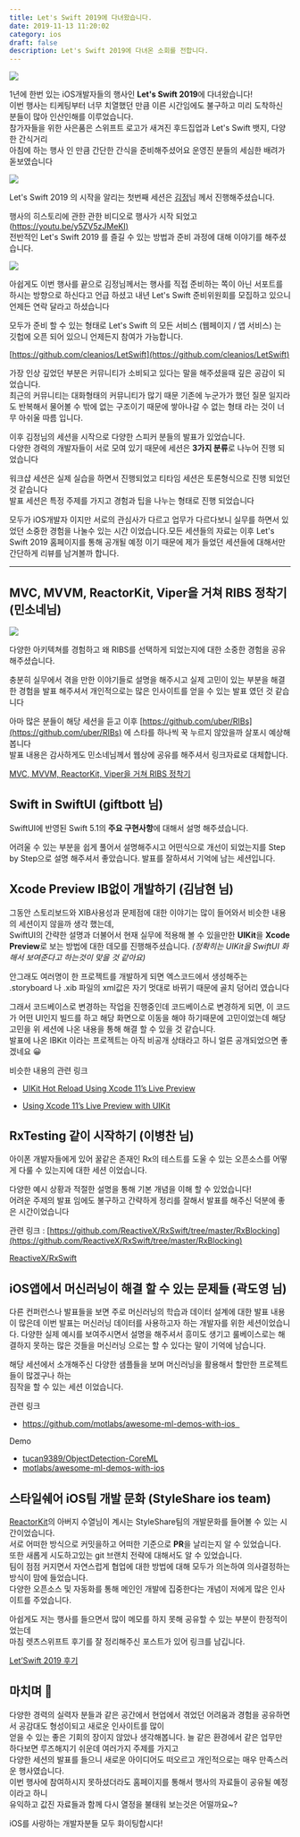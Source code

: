 ```yaml
---
title: Let's Swift 2019에 다녀왔습니다.
date: 2019-11-13 11:20:02
category: ios
draft: false
description: Let's Swift 2019에 다녀온 소회를 전합니다.
---
```


![](../../assets/2019-11-13/letsswift.jpg)

1년에 한번 있는 iOS개발자들의 행사인 **Let's Swift 2019**에 다녀왔습니다!  
이번 행사는 티케팅부터 너무 치열했던 만큼 이른 시간임에도 불구하고 미리 도착하신 분들이 많아 인산인해를 이루었습니다.  
참가자들을 위한 사은품은 스위프트 로고가 새겨진 후드집업과 Let's Swift 뱃지, 다양한 간식거리  
아침에 하는 행사 인 만큼 간단한 간식을 준비해주셨어요 운영진 분들의 세심한 배려가 돋보였습니다

![](../../assets/2019-11-13/kim.jpg)

Let's Swift 2019 의 시작을 알리는 첫번째 세션은 [김정](https://github.com/godrm)님 께서 진행해주셨습니다.

행사의 히스토리에 관한 관한 비디오로 행사가 시작 되었고 ([https://youtu.be/y5ZV5zJMeKI)](https://youtu.be/y5ZV5zJMeKI)  
전반적인 Let's Swift 2019 를 즐길 수 있는 방법과 준비 과정에 대해 이야기를 해주셨습니다.

![](../../assets/2019-11-13/02.jpg)

아쉽게도 이번 행사를 끝으로 김정님께서는 행사를 직접 준비하는 쪽이 아닌 서포트를 하시는 방향으로 하신다고 언급 하셨고 내년 Let's Swift 준비위원회를 모집하고 있으니 언제든 연락 달라고 하셨습니다

모두가 준비 할 수 있는 형태로 Let's Swift 의 모든 서비스 (웹페이지 / 앱 서비스) 는 깃헙에 오픈 되어 있으니 언제든지 참여가 가능합니다.

[https://github.com/cleanios/LetSwift](https://github.com/cleanios/LetSwift)

가장 인상 깊었던 부분은 커뮤니티가 소비되고 있다는 말을 해주셨을때 깊은 공감이 되었습니다.  
최근의 커뮤니티는 대화형태의 커뮤니티가 많기 때문 기존에 누군가가 했던 질문 일지라도 반복해서 물어볼 수 밖에 없는 구조이기 때문에 쌓아나갈 수 없는 형태 라는 것이 너무 아쉬울 따름 입니다.

이후 김정님의 세션을 시작으로 다양한 스피커 분들의 발표가 있었습니다.  
다양한 경력의 개발자들이 서로 모여 있기 때문에 세션은 **3가지 분류**로 나누어 진행 되었습니다

워크샵 세션은 실제 실습을 하면서 진행되었고 티타임 세션은 토론형식으로 진행 되었던것 같습니다  
발표 세션은 특정 주제를 가지고 경험과 팁을 나누는 형태로 진행 되었습니다

모두가 iOS개발자 이지만 서로의 관심사가 다르고 업무가 다르다보니 실무를 하면서 있었던 소중한 경험을 나눌수 있는 시간 이었습니다.모든 세션들의 자료는 이후 Let's Swift 2019 홈페이지를 통해 공개될 예정 이기 때문에 제가 들었던 세션들에 대해서만 간단하게 리뷰를 남겨볼까 합니다.

---

## **MVC, MVVM, ReactorKit, Viper을 거쳐 RIBS 정착기 (민소네님)**

![](../../assets/2019-11-13/minsone.jpg)

  
  
다양한 아키텍쳐를 경험하고 왜 RIBS를 선택하게 되었는지에 대한 소중한 경험을 공유 해주셨습니다.

충분히 실무에서 겪을 만한 이야기들로 설명을 해주시고 실제 고민이 있는 부분을 해결한 경험을 발표 해주셔서 개인적으로는 많은 인사이트를 얻을 수 있는 발표 였던 것 같습니다

아마 많은 분들이 해당 세션을 듣고 이후 [https://github.com/uber/RIBs](https://github.com/uber/RIBs) 에 스타를 하나씩 꾹 누르지 않았을까 살포시 예상해봅니다  
발표 내용은 감사하게도 민소네님께서 웹상에 공유를 해주셔서 링크자료로 대체합니다.

[MVC, MVVM, ReactorKit, Viper을 거쳐 RIBS 정착기 ](https://speakerdeck.com/minsone/mvc-mvvm-reactorkit-viperreul-geocyeo-rib-jeongcaggi)

## **Swift in SwiftUI (giftbott 님)**

SwiftUI에 반영된 Swift 5.1의 **주요 구현사항**에 대해서 설명 해주셨습니다.

어려울 수 있는 부분을 쉽게 풀어서 설명해주시고 어떤식으로 개선이 되었는지를 Step by Step으로 설명 해주셔서 좋았습니다. 발표를 잘하셔서 기억에 남는 세션입니다. 

## **Xcode Preview IB없이 개발하기 (김남현 님)**

그동안 스토리보드와 XIB사용성과 문제점에 대한 이야기는 많이 들어와서 비슷한 내용의 세션이지 않을까 생각 했는데,  
SwiftUI의 간략한 설명과 더불어서 현재 실무에 적용해 볼 수 있을만한 **UIKit**을 **Xcode Preview**로 보는 방법에 대한 데모를 진행해주셨습니다. _(정확히는 UIKit을 SwiftUI 화 해서 보여준다고 하는것이 맞을 것 같아요)_

안그래도 여러명이 한 프로젝트를 개발하게 되면 엑스코드에서 생성해주는  .storyboard 나 .xib 파일의 xml값은 자기 멋대로 바뀌기 때문에 골치 덩어리 였습니다

그래서 코드베이스로 변경하는 작업을 진행중인데 코드베이스로 변경하게 되면, 이 코드가 어떤 UI인지 빌드를 하고 해당 화면으로 이동을 해야 하기때문에 고민이었는데 해당 고민을 위 세션에 나온 내용을 통해 해결 할 수 있을 것 같습니다.  
발표에 나온 IBKit 이라는 프로젝트는 아직 비공개 상태라고 하니 얼른 공개되었으면 좋겠네요 😀

비슷한 내용의 관련 링크 
- [UIKit Hot Reload Using Xcode 11’s Live Preview](https://medium.com/@ethanjdiamond/using-xcode-11s-live-preview-with-uikit-92692cd481f) 

- [Using Xcode 11’s Live Preview with UIKit](https://medium.com/@ethanjdiamond/using-xcode-11s-live-preview-with-uikit-92692cd481f)

## **RxTesting 같이 시작하기 (이병찬 님)**

아이폰 개발자들에게 있어 꿀같은 존재인 Rx의 테스트를 도울 수 있는 오픈소스를 어떻게 다룰 수 있는지에 대한 세션 이었습니다.

다양한 예시 상황과 적절한 설명을 통해 기본 개념을 이해 할 수 있었습니다!  
어려운 주제의 발표 임에도 불구하고 간략하게 정리를 잘해서 발표를 해주신 덕분에 좋은 시간이었습니다  
  
관련 링크 : [https://github.com/ReactiveX/RxSwift/tree/master/RxBlocking](https://github.com/ReactiveX/RxSwift/tree/master/RxBlocking)

[ReactiveX/RxSwift](https://github.com/ReactiveX/RxSwift)

## **iOS앱에서 머신러닝이 해결 할 수 있는 문제들 (곽도영 님)**

다른 컨퍼런스나 발표들을 보면 주로 머신러닝의 학습과 데이터 설계에 대한 발표 내용이 많은데 이번 발표는 머신러닝 데이터를 사용하고자 하는 개발자를 위한 세션이었습니다. 다양한 실제 예시를 보여주시면서 설명을 해주셔서 흥미도 생기고 룰베이스로는 해결하지 못하는 많은 것들을 머신러닝 으로는 할 수 있다는 말이 기억에 남습니다.

해당 세션에서 소개해주신 다양한 샘플들을 보며 머신러닝을 활용해서 할만한 프로젝트들이 많겠구나 하는  
짐작을 할 수 있는 세션 이었습니다.  
  
관련 링크 
- [https://github.com/motlabs/awesome-ml-demos-with-ios  ](https://github.com/motlabs/awesome-ml-demos-with-ios)  

Demo  
- [tucan9389/ObjectDetection-CoreML](https://github.com/tucan9389/ObjectDetection-CoreML)
- [motlabs/awesome-ml-demos-with-ios](https://github.com/motlabs/awesome-ml-demos-with-ios)

## 스타일쉐어 iOS팀 개발 문화 (StyleShare ios team)

[ReactorKit](https://github.com/ReactorKit/ReactorKit)의 아버지 수열님이 계시는 StyleShare팀의 개발문화를 들어볼 수 있는 시간이었습니다.  
서로 어떠한 방식으로 커밋을하고 어떠한 기준으로 **PR**을 날리는지 알 수 있었습니다.  
또한 새롭게 시도하고있는 git 브랜치 전략에 대해서도 알 수 있었습니다.  
팀이 점점 커지면서 자연스럽게 협업에 대한 방법에 대해 모두가 의논하여 의사결정하는 방식이 맘에 들었습니다.  
다양한 오픈소스 및 자동화를 통해 메인인 개발에 집중한다는 개념이 저에게 많은 인사이트를 주었습니다.

  
아쉽게도 저는 행사를 들으면서 많이 메모를 하지 못해 공유할 수 있는 부분이 한정적이었는데   
마침 렛츠스위프트 후기를 잘 정리해주신 포스트가 있어 링크를 남깁니다.   

[Let’Swift 2019 후기](https://medium.com/@agiletalk/letswift-2019-%ED%9B%84%EA%B8%B0-658639d08815)

## 마치며 📝

다양한 경력의 실력자 분들과 같은 공간에서 현업에서 겪었던 어려움과 경험을 공유하면서 공감대도 형성이되고 새로운 인사이트를 많이  
얻을 수 있는 좋은 기회의 장이지 않았나 생각해봅니다. 늘 같은 환경에서 같은 업무만 하다보면 루즈해지기 쉬운데 여러가지 주제를 가지고   
다양한 세션의 발표를 들으니 새로운 아이디어도 떠오르고 개인적으로는 매우 만족스러운 행사였습니다.   
이번 행사에 참여하시지 못하셨더라도 홈페이지를 통해서 행사의 자료들이 공유될 예정이라고 하니  
유익하고 값진 자료들과 함께 다시 열정을 불태워 보는것은 어떨까요~?    
  
iOS를 사랑하는 개발자분들 모두 화이팅합시다!